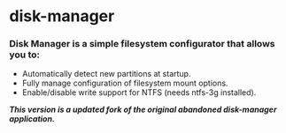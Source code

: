 # disk-manager

###  Disk Manager is a simple filesystem configurator that allows you to:
  * Automatically detect new partitions at startup.
  * Fully manage configuration of filesystem mount options.
  * Enable/disable write support for NTFS (needs ntfs-3g installed).

***This version is a updated fork of the original abandoned disk-manager application.***
